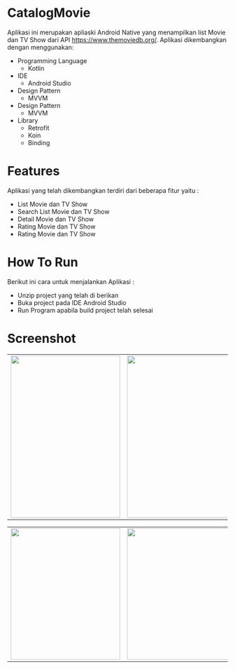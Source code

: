 # CatalogMovie

Aplikasi ini merupakan apliaski Android Native yang menampilkan list Movie dan TV Show dari API https://www.themoviedb.org/. Aplikasi dikembangkan dengan menggunakan:

<ul>
  <li>
    Programming Language
    <ul>
      <li>
        Kotlin
      </li>
    </ul>
   </li>
   <li>
    IDE
    <ul>
      <li>
        Android Studio
      </li>
    </ul>
   </li>
   <li>
      Design Pattern 
    <ul>
      <li>
        MVVM
      </li>
    </ul>
   </li>
   <li>
      Design Pattern 
    <ul>
      <li>
        MVVM
      </li>
    </ul>
   </li>
   <li>
      Library
    <ul>
      <li>
        Retrofit
      </li>
      <li>
        Koin
      </li>
      <li>
        Binding
      </li>
    </ul>
   </li>
</ul>

# Features

Aplikasi yang telah dikembangkan terdiri dari beberapa fitur yaitu :

<ul>
  <li>
    List Movie dan TV Show
  </li>
  <li>
    Search List Movie dan TV Show
  </li>
  <li>
    Detail Movie dan TV Show
  </li>
  <li>
    Rating Movie dan TV Show
  </li>
  <li>
    Rating Movie dan TV Show
  </li>
</ul>

# How To Run

Berikut ini cara untuk menjalankan Aplikasi :

<ul>
  <li>
    Unzip project yang telah di berikan
  </li>
  <li>
    Buka project pada IDE Android Studio
  </li>
  <li>
    Run Program apabila build project telah selesai
  </li>
</ul>

# Screenshot

<table style="width:100%">
    <tr>
      <td><img src="https://user-images.githubusercontent.com/94091611/157689829-5bb65dd9-9539-4e96-a8f0-ef6f40951743.jpg" data-canonical-src="https://user-images.githubusercontent.com/94091611/157689829-5bb65dd9-9539-4e96-a8f0-ef6f40951743.jpg" width="250" height="370" /></td>
      <td><img src="https://user-images.githubusercontent.com/94091611/157690009-d0e3c8f3-d862-4306-b177-146f2ccbdf2b.jpg" data-canonical-src="https://user-images.githubusercontent.com/94091611/157690009-d0e3c8f3-d862-4306-b177-146f2ccbdf2b.jpg" width="250" height="370" /></td>
      <td><img src="https://user-images.githubusercontent.com/94091611/157691007-dd0d9d5d-55de-4fb5-974e-3f597cf25407.jpg" data-canonical-src="https://user-images.githubusercontent.com/94091611/157691007-dd0d9d5d-55de-4fb5-974e-3f597cf25407.jpg" width="250" height="370" /></td>
      <td><img src="https://user-images.githubusercontent.com/94091611/157691124-f3488217-04fd-4b21-b17a-a0579fcb2748.jpg" data-canonical-src="https://user-images.githubusercontent.com/94091611/157691124-f3488217-04fd-4b21-b17a-a0579fcb2748.jpg" width="250" height="370" /></td>
    </tr>
</table>

<table style="width:100%">
    <tr>
      <td><img src="https://user-images.githubusercontent.com/94091611/157691455-6d6bef4d-c134-4e71-bc33-193967017ecb.jpg" data-canonical-src="https://user-images.githubusercontent.com/94091611/157691455-6d6bef4d-c134-4e71-bc33-193967017ecb.jpg" width="250" height="300" /></td>
      <td><img src="https://user-images.githubusercontent.com/94091611/157691529-663b43a1-2f73-45ff-a597-b8ffd383a5d3.jpg" data-canonical-src="https://user-images.githubusercontent.com/94091611/157691529-663b43a1-2f73-45ff-a597-b8ffd383a5d3.jpg" width="250" height="300" /></td>
      <td><img src="https://user-images.githubusercontent.com/94091611/157691708-fc0f553c-549b-423d-bc11-e29e56019189.jpg" data-canonical-src="https://user-images.githubusercontent.com/94091611/157691708-fc0f553c-549b-423d-bc11-e29e56019189.jpg" width="250" height="300" /></td>
    </tr>
</table>
